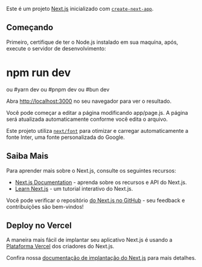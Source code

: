 Este é um projeto [Next.js](https://nextjs.org/) inicializado com [`create-next-app`](https://github.com/vercel/next.js/tree/canary/packages/create-next-app).

## Começando

Primeiro, certifique de ter o Node.js instalado em sua maquína, após, execute o servidor de desenvolvimento:



# npm run dev
ou
#yarn dev 
ou
#pnpm dev
 ou
#bun dev

Abra [http://localhost:3000](http://localhost:3000) no seu navegador para ver o resultado.

Você pode começar a editar a página modificando app/page.js. A página será atualizada automaticamente conforme você edita o arquivo.

Este projeto utiliza [`next/font`](https://nextjs.org/docs/basic-features/font-optimization) para otimizar e carregar automaticamente a fonte Inter, uma fonte personalizada do Google.

## Saiba Mais

Para aprender mais sobre o Next.js, consulte os seguintes recursos:

- [Next.js Documentation](https://nextjs.org/docs) -  aprenda sobre os recursos e API do Next.js.
- [Learn Next.js](https://nextjs.org/learn) - um tutorial interativo do Next.js.

Você pode verificar o repositório [do Next.js no GitHub](https://github.com/vercel/next.js/)  - seu feedback e contribuições são bem-vindos!

## Deploy no Vercel

A maneira mais fácil de implantar seu aplicativo Next.js é usando a [Plataforma Vercel](https://vercel.com/new?utm_medium=default-template&filter=next.js&utm_source=create-next-app&utm_campaign=create-next-app-readme) dos criadores do Next.js.

Confira nossa [documentação de implantação do Next.js](https://nextjs.org/docs/deployment) para mais detalhes.
